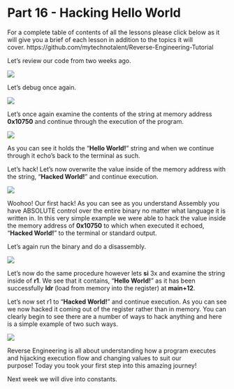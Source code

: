 <h1>Part 16 - Hacking Hello World</h1><p>For a complete table of contents of all the lessons please click below as it will give you a brief of each lesson in addition to the topics it will cover. https://github.com/mytechnotalent/Reverse-Engineering-Tutorial</p><p>Let’s review our code from two weeks ago.</p><div class="slate-resizable-image-embed slate-image-embed__resize-middle"><img src="https://media-exp1.licdn.com/dms/image/C4E12AQGNauUKkkfcsA/article-inline_image-shrink_1000_1488/0/1520191330889?e=1614211200&amp;v=beta&amp;t=fpTWNkGztvxgeDkO0-9PQOyo6jYfTPWO0byFNmN73Ds"/></div><p>Let’s debug once again.</p><div class="slate-resizable-image-embed slate-image-embed__resize-full-width"><img src="https://media-exp1.licdn.com/dms/image/C4E12AQHhlX_oNWoJIA/article-inline_image-shrink_1000_1488/0/1520233045514?e=1614211200&amp;v=beta&amp;t=JEyS8T873usIeyXMEokhgphAUmnHpPvwgwXdyb3mKvI"/></div><p>Let’s once again examine the contents of the string at memory address <strong>0x10750</strong> and continue through the execution of the program.</p><div class="slate-resizable-image-embed slate-image-embed__resize-full-width"><img src="https://media-exp1.licdn.com/dms/image/C4E12AQH5BjGLMZLjng/article-inline_image-shrink_1000_1488/0/1520200292099?e=1614211200&amp;v=beta&amp;t=wv5zorS0UzW4rZ0keha0AECo1VGbbRnk74JSjQa7L3U"/></div><p>As you can see it holds the “<strong>Hello World!</strong>” string and when we continue through it echo’s back to the terminal as such.</p><p>Let’s hack! Let’s now overwrite the value inside of the memory address with the string, “<strong>Hacked World!</strong>” and continue execution.</p><div class="slate-resizable-image-embed slate-image-embed__resize-full-width"><img src="https://media-exp1.licdn.com/dms/image/C4E12AQEKZs_5pJdi_Q/article-inline_image-shrink_1000_1488/0/1520148428152?e=1614211200&amp;v=beta&amp;t=5v-3cbDBQ9AHZI2zXKCnrq2GyZmE4TccI8xRAD1_UYg"/></div><p>Woohoo! Our first hack! As you can see as you understand Assembly you have ABSOLUTE control over the entire binary no matter what language it is written in. In this very simple example we were able to hack the value inside the memory address of <strong>0x10750</strong> to which when executed it echoed, “<strong>Hacked World!</strong>” to the terminal or standard output.</p><p>Let’s again run the binary and do a disassembly.</p><div class="slate-resizable-image-embed slate-image-embed__resize-full-width"><img src="https://media-exp1.licdn.com/dms/image/C4E12AQEj7blx8L57Bg/article-inline_image-shrink_1000_1488/0/1520230658310?e=1614211200&amp;v=beta&amp;t=ecewuvor-jYWRiIjhcA8MaF2hHlGNsZ-06PKFyJ947Q"/></div><p>Let’s now do the same procedure however lets <strong>si</strong> 3x and examine the string inside of <strong>r1</strong>. We see that it contains, “<strong>Hello World!</strong>” as it has been successfully <strong>ldr </strong>(load from memory into the register) at <strong>main+12</strong>.</p><p>Let’s now set r1 to “<strong>Hacked World!</strong>” and continue execution. As you can see we now hacked it coming out of the register rather than in memory. You can clearly begin to see there are a number of ways to hack anything and here is a simple example of two such ways. </p><div class="slate-resizable-image-embed slate-image-embed__resize-full-width"><img src="https://media-exp1.licdn.com/dms/image/C4E12AQECLU9XPGgLNQ/article-inline_image-shrink_1000_1488/0/1520231520333?e=1614211200&amp;v=beta&amp;t=qrcGe1s0ry-cGZRb7mRNQdoPv69SS-ZYxIJ1LNXMV0o"/></div><p>Reverse Engineering is all about understanding how a program executes and hijacking execution flow and changing values to suit our purpose! Today you took your first step into this amazing journey!</p><p>Next week we will dive into constants.</p>